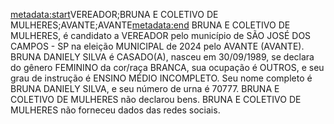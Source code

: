 <metadata:start>VEREADOR;BRUNA E COLETIVO DE MULHERES;AVANTE;AVANTE<metadata:end>
BRUNA E COLETIVO DE MULHERES, é candidato a VEREADOR pelo município de SÃO JOSÉ DOS CAMPOS - SP na eleição MUNICIPAL de 2024 pelo AVANTE (AVANTE). BRUNA DANIELY SILVA é CASADO(A), nasceu em 30/09/1989, se declara do gênero FEMININO da cor/raça BRANCA, sua ocupação é OUTROS, e seu grau de instrução é ENSINO MÉDIO INCOMPLETO. Seu nome completo é BRUNA DANIELY SILVA, e seu número de urna é 70777.
BRUNA E COLETIVO DE MULHERES não declarou bens.
BRUNA E COLETIVO DE MULHERES não forneceu dados das redes sociais.